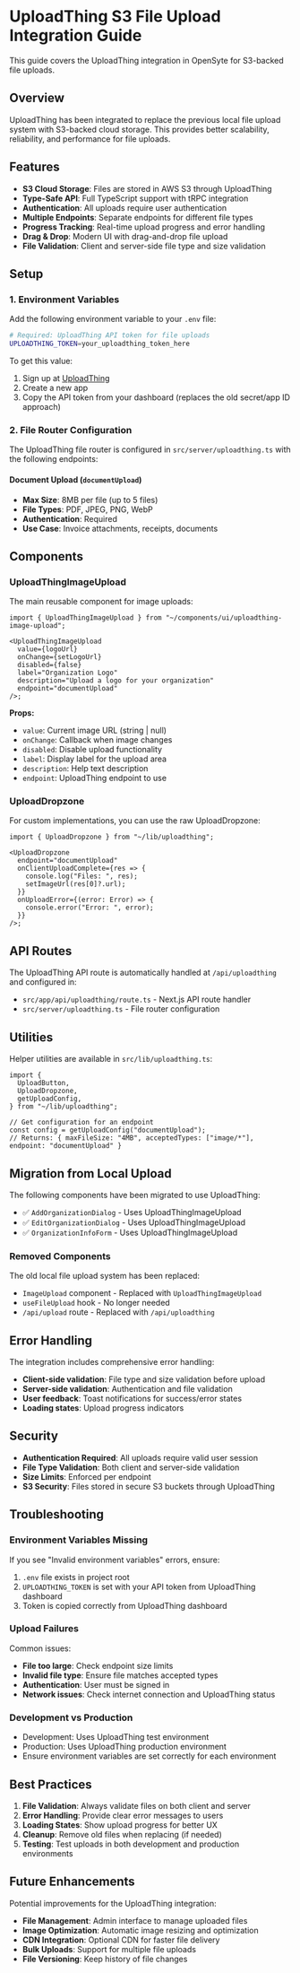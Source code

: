# UploadThing S3 File Upload Integration Guide

This guide covers the UploadThing integration in OpenSyte for S3-backed file uploads.

## Overview

UploadThing has been integrated to replace the previous local file upload system with S3-backed cloud storage. This provides better scalability, reliability, and performance for file uploads.

## Features

- **S3 Cloud Storage**: Files are stored in AWS S3 through UploadThing
- **Type-Safe API**: Full TypeScript support with tRPC integration
- **Authentication**: All uploads require user authentication
- **Multiple Endpoints**: Separate endpoints for different file types
- **Progress Tracking**: Real-time upload progress and error handling
- **Drag & Drop**: Modern UI with drag-and-drop file upload
- **File Validation**: Client and server-side file type and size validation

## Setup

### 1. Environment Variables

Add the following environment variable to your `.env` file:

```bash
# Required: UploadThing API token for file uploads
UPLOADTHING_TOKEN=your_uploadthing_token_here
```

To get this value:

1. Sign up at [UploadThing](https://uploadthing.com)
2. Create a new app
3. Copy the API token from your dashboard (replaces the old secret/app ID approach)

### 2. File Router Configuration

The UploadThing file router is configured in `src/server/uploadthing.ts` with the following endpoints:

#### Document Upload (`documentUpload`)

- **Max Size**: 8MB per file (up to 5 files)
- **File Types**: PDF, JPEG, PNG, WebP
- **Authentication**: Required
- **Use Case**: Invoice attachments, receipts, documents

## Components

### UploadThingImageUpload

The main reusable component for image uploads:

```tsx
import { UploadThingImageUpload } from "~/components/ui/uploadthing-image-upload";

<UploadThingImageUpload
  value={logoUrl}
  onChange={setLogoUrl}
  disabled={false}
  label="Organization Logo"
  description="Upload a logo for your organization"
  endpoint="documentUpload"
/>;
```

**Props:**

- `value`: Current image URL (string | null)
- `onChange`: Callback when image changes
- `disabled`: Disable upload functionality
- `label`: Display label for the upload area
- `description`: Help text description
- `endpoint`: UploadThing endpoint to use

### UploadDropzone

For custom implementations, you can use the raw UploadDropzone:

```tsx
import { UploadDropzone } from "~/lib/uploadthing";

<UploadDropzone
  endpoint="documentUpload"
  onClientUploadComplete={res => {
    console.log("Files: ", res);
    setImageUrl(res[0]?.url);
  }}
  onUploadError={(error: Error) => {
    console.error("Error: ", error);
  }}
/>;
```

## API Routes

The UploadThing API route is automatically handled at `/api/uploadthing` and configured in:

- `src/app/api/uploadthing/route.ts` - Next.js API route handler
- `src/server/uploadthing.ts` - File router configuration

## Utilities

Helper utilities are available in `src/lib/uploadthing.ts`:

```tsx
import {
  UploadButton,
  UploadDropzone,
  getUploadConfig,
} from "~/lib/uploadthing";

// Get configuration for an endpoint
const config = getUploadConfig("documentUpload");
// Returns: { maxFileSize: "4MB", acceptedTypes: ["image/*"], endpoint: "documentUpload" }
```

## Migration from Local Upload

The following components have been migrated to use UploadThing:

- ✅ `AddOrganizationDialog` - Uses UploadThingImageUpload
- ✅ `EditOrganizationDialog` - Uses UploadThingImageUpload
- ✅ `OrganizationInfoForm` - Uses UploadThingImageUpload

### Removed Components

The old local file upload system has been replaced:

- `ImageUpload` component - Replaced with `UploadThingImageUpload`
- `useFileUpload` hook - No longer needed
- `/api/upload` route - Replaced with `/api/uploadthing`

## Error Handling

The integration includes comprehensive error handling:

- **Client-side validation**: File type and size validation before upload
- **Server-side validation**: Authentication and file validation
- **User feedback**: Toast notifications for success/error states
- **Loading states**: Upload progress indicators

## Security

- **Authentication Required**: All uploads require valid user session
- **File Type Validation**: Both client and server-side validation
- **Size Limits**: Enforced per endpoint
- **S3 Security**: Files stored in secure S3 buckets through UploadThing

## Troubleshooting

### Environment Variables Missing

If you see "Invalid environment variables" errors, ensure:

1. `.env` file exists in project root
2. `UPLOADTHING_TOKEN` is set with your API token from UploadThing dashboard
3. Token is copied correctly from UploadThing dashboard

### Upload Failures

Common issues:

- **File too large**: Check endpoint size limits
- **Invalid file type**: Ensure file matches accepted types
- **Authentication**: User must be signed in
- **Network issues**: Check internet connection and UploadThing status

### Development vs Production

- Development: Uses UploadThing test environment
- Production: Uses UploadThing production environment
- Ensure environment variables are set correctly for each environment

## Best Practices

1. **File Validation**: Always validate files on both client and server
2. **Error Handling**: Provide clear error messages to users
3. **Loading States**: Show upload progress for better UX
4. **Cleanup**: Remove old files when replacing (if needed)
5. **Testing**: Test uploads in both development and production environments

## Future Enhancements

Potential improvements for the UploadThing integration:

- **File Management**: Admin interface to manage uploaded files
- **Image Optimization**: Automatic image resizing and optimization
- **CDN Integration**: Optional CDN for faster file delivery
- **Bulk Uploads**: Support for multiple file uploads
- **File Versioning**: Keep history of file changes

